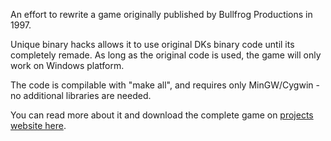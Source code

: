 An effort to rewrite a game originally published by Bullfrog Productions in 1997.

Unique binary hacks allows it to use original DKs binary code until its completely remade.
As long as the original code is used, the game will only work on Windows platform.

The code is compilable with "make all", and requires only MinGW/Cygwin - no additional libraries are needed.

You can read more about it and download the complete game on [projects website here](http://keeper.lubiki.pl/html/dk_keeperfx.php).